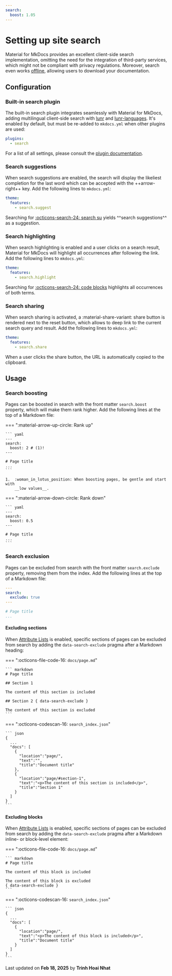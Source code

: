 ```yaml
---
search:
  boost: 1.05
---
```


# Setting up site search

Material for MkDocs provides an excellent client-side search implementation,
omitting the need for the integration of third-party services, which might
not be compliant with privacy regulations. Moreover, search even works
[offline], allowing users to download your documentation.

  [offline]: building-for-offline-usage.md

## Configuration

### Built-in search plugin

<!-- md:version 0.1.0 -->
<!-- md:plugin -->

The built-in search plugin integrates seamlessly with Material for MkDocs,
adding multilingual client-side search with [lunr] and [lunr-languages]. It's
enabled by default, but must be re-added to `mkdocs.yml` when other plugins
are used:

``` yaml
plugins:
  - search
```

For a list of all settings, please consult the [plugin documentation].

  [plugin documentation]: ../plugins/search.md

  [lunr]: https://lunrjs.com
  [lunr-languages]: https://github.com/MihaiValentin/lunr-languages

### Search suggestions

<!-- md:version 7.2.0 -->
<!-- md:feature -->
<!-- md:flag experimental -->

When search suggestions are enabled, the search will display the likeliest
completion for the last word which can be accepted with the ++arrow-right++ key.
Add the following lines to `mkdocs.yml`:

``` yaml
theme:
  features:
    - search.suggest
```

Searching for [:octicons-search-24: search su][Search suggestions example]
yields ^^search suggestions^^ as a suggestion.

  [Search suggestions example]: ?q=search+su

### Search highlighting

<!-- md:version 7.2.0 -->
<!-- md:feature -->
<!-- md:flag experimental -->

When search highlighting is enabled and a user clicks on a search result,
Material for MkDocs will highlight all occurrences after following the link.
Add the following lines to `mkdocs.yml`:

``` yaml
theme:
  features:
    - search.highlight
```

Searching for [:octicons-search-24: code blocks][Search highlighting example]
highlights all occurrences of both terms.

  [Search highlighting example]: ../reference/code-blocks.md?h=code+blocks

### Search sharing

<!-- md:version 7.2.0 -->
<!-- md:feature -->

When search sharing is activated, a :material-share-variant: share button is
rendered next to the reset button, which allows to deep link to the current
search query and result. Add the following lines to `mkdocs.yml`:

``` yaml
theme:
  features:
    - search.share
```

When a user clicks the share button, the URL is automatically copied to the
clipboard.

## Usage

### Search boosting

<!-- md:version 8.3.0 -->
<!-- md:flag metadata -->

Pages can be boosted in search with the front matter `search.boost` property,
which will make them rank higher. Add the following lines at the top of a
Markdown file:

=== ":material-arrow-up-circle: Rank up"

    ``` yaml
    ---
    search:
      boost: 2 # (1)!
    ---

    # Page title
    ...
    ```

    1.  :woman_in_lotus_position: When boosting pages, be gentle and start with
        __low values__.

=== ":material-arrow-down-circle: Rank down"

    ``` yaml
    ---
    search:
      boost: 0.5
    ---

    # Page title
    ...
    ```

### Search exclusion

<!-- md:version 9.0.0 -->
<!-- md:flag metadata -->
<!-- md:flag experimental -->

Pages can be excluded from search with the front matter `search.exclude`
property, removing them from the index. Add the following lines at the top of a
Markdown file:

``` yaml
---
search:
  exclude: true
---

# Page title
...
```

#### Excluding sections

When [Attribute Lists] is enabled, specific sections of pages can be excluded
from search by adding the `data-search-exclude` pragma after a Markdown
heading:

=== ":octicons-file-code-16: `docs/page.md`"

    ``` markdown
    # Page title

    ## Section 1

    The content of this section is included

    ## Section 2 { data-search-exclude }

    The content of this section is excluded
    ```

=== ":octicons-codescan-16: `search_index.json`"

    ``` json
    {
      ...
      "docs": [
        {
          "location":"page/",
          "text":"",
          "title":"Document title"
        },
        {
          "location":"page/#section-1",
          "text":"<p>The content of this section is included</p>",
          "title":"Section 1"
        }
      ]
    }
    ```

  [Attribute Lists]: extensions/python-markdown.md#attribute-lists

#### Excluding blocks

When [Attribute Lists] is enabled, specific sections of pages can be excluded
from search by adding the `data-search-exclude` pragma after a Markdown
inline- or block-level element:

=== ":octicons-file-code-16: `docs/page.md`"

    ``` markdown
    # Page title

    The content of this block is included

    The content of this block is excluded
    { data-search-exclude }
    ```

=== ":octicons-codescan-16: `search_index.json`"

    ``` json
    {
      ...
      "docs": [
        {
          "location":"page/",
          "text":"<p>The content of this block is included</p>",
          "title":"Document title"
        }
      ]
    }
    ```




<div class="last-updated">Last updated on <strong>Feb 18, 2025</strong> by <strong>Trinh Hoai Nhat</strong></div>
